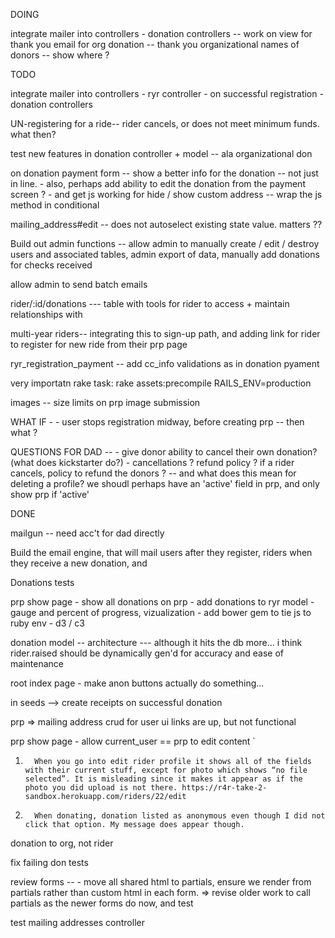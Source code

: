 DOING

integrate mailer into controllers
	- donation controllers 
		-- work on view for thank you email for org donation
		-- thank you organizational names of donors -- show where ? 

TODO

integrate mailer into controllers
	- ryr controller - on successful registration
	- donation controllers 


UN-registering for a ride-- rider cancels, or does not meet minimum funds. what then? 


test new features in donation controller + model -- ala organizational don

on donation payment form 
	-- show a better info for the donation -- not just in line.
	- also, perhaps add ability to edit the donation from the payment screen ? 
	- and get js working for hide / show custom address -- wrap the js method in conditional


mailing_address#edit -- does not autoselect existing state value. matters ??


Build out admin functions -- allow admin to manually create / edit / destroy users and associated tables, admin export of data, manually add donations for checks received

allow admin to send batch emails

rider/:id/donations --- table with tools for rider to access + maintain relationships with 

multi-year riders-- integrating this to sign-up path, and adding link for rider to register for new ride from their prp page

ryr_registration_payment -- 
	add cc_info validations as in donation pyament 

very importatn rake task:
	rake assets:precompile RAILS_ENV=production

images -- size limits on prp image submission


WHAT IF - 
	- user stops registration midway, before creating prp -- then what ?

QUESTIONS FOR DAD --
	- give donor ability to cancel their own donation? (what does kickstarter do?)
	- cancellations ? refund policy ? if a rider cancels, policy to refund the donors ? 
		-- and what does this mean for deleting a profile? we shoudl perhaps have an 'active' field in prp, and only show prp if 'active'

DONE

mailgun -- need acc't for dad directly 

Build the email engine, that will mail users after they register, riders when they receive a new donation, and 

Donations tests

prp show page 
	- show all donations on prp 
		- add donations to ryr model
	- gauge and percent of progress, vizualization
		- add bower gem to tie js to ruby env
		- d3 / c3

donation model --
	architecture --- 
		although it hits the db more... i think rider.raised should be dynamically gen'd for accuracy and ease of maintenance 

root index page
	- make anon buttons actually do something...

in seeds --> create receipts on successful donation

prp => mailing address crud for user ui
	links are up, but not functional

prp show page 
	- allow current_user == prp to edit content
`

1.       When you go into edit rider profile it shows all of the fields with their current stuff, except for photo which shows “no file selected”. It is misleading since it makes it appear as if the photo you did upload is not there. https://r4r-take-2-sandbox.herokuapp.com/riders/22/edit



2.       When donating, donation listed as anonymous even though I did not click that option. My message does appear though.

donation to org, not rider

fix failing don tests

review forms -- 
	- move all shared html to partials, ensure we render from partials rather than custom html in each form. => revise older work to call partials as the newer forms do now, and test

test mailing addresses controller

